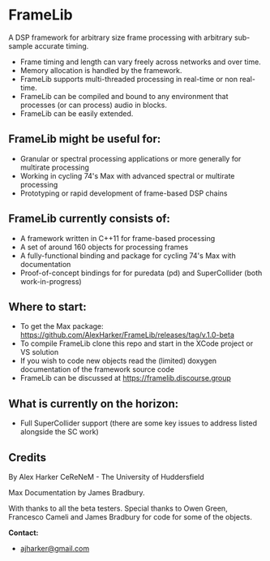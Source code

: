 FrameLib
========

A DSP framework for arbitrary size frame processing with arbitrary sub-sample accurate timing.
* Frame timing and length can vary freely across networks and over time.
* Memory allocation is handled by the framework.
* FrameLib supports multi-threaded processing in real-time or non real-time.
* FrameLib can be compiled and bound to any environment that processes (or can process) audio in blocks.
* FrameLib can be easily extended.

FrameLib might be useful for:
---------------------------------
- Granular or spectral processing applications or more generally for multirate processing
- Working in cycling 74's Max with advanced spectral or multirate processing
- Prototyping or rapid development of frame-based DSP chains

FrameLib currently consists of:
---------------------------------
- A framework written in C++11 for frame-based processing
- A set of around 160 objects for processing frames
- A fully-functional binding and package for cycling 74's Max with documentation
- Proof-of-concept bindings for for puredata (pd) and SuperCollider (both work-in-progress)

Where to start:
---------------------------------
- To get the Max package: https://github.com/AlexHarker/FrameLib/releases/tag/v.1.0-beta
- To compile FrameLib clone this repo and start in the XCode project or VS solution
- If you wish to code new objects read the (limited) doxygen documentation of the framework source code
- FrameLib can be discussed at https://framelib.discourse.group

What is currently on the horizon:
---------------------------------
- Full SuperCollider support (there are some key issues to address listed alongside the SC work)

Credits
---------------------------------
By Alex Harker
CeReNeM - The University of Huddersfield

Max Documentation by James Bradbury.

With thanks to all the beta testers.
Special thanks to Owen Green, Francesco Cameli and James Bradbury for code for some of the objects.

**Contact:**

* ajharker@gmail.com
